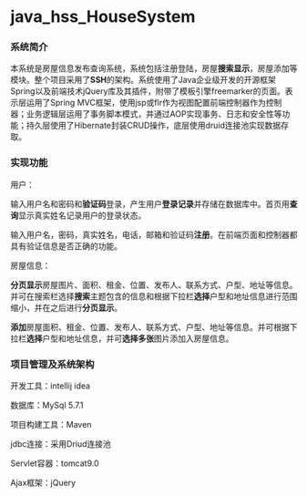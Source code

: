 # java_hss_HouseSystem
### **系统简介**

本系统是房屋信息发布查询系统，系统包括注册登陆，房屋**搜索显示**，房屋添加等模块。整个项目采用了**SSH**的架构。系统使用了Java企业级开发的开源框架Spring以及前端技术jQuery库及其插件，附带了模板引擎freemarker的页面。表示层运用了Spring MVC框架，使用jsp或flr作为视图配置前端控制器作为控制器；业务逻辑层运用了事务脚本模式，并通过AOP实现事务、日志和安全性等功能；持久层使用了Hibernate封装CRUD操作，底层使用druid连接池实现数据存取。

### 实现功能

用户：

输入用户名和密码和**验证码**登录，产生用户**登录记录**并存储在数据库中。首页用**查询**显示真实姓名记录用户的登录状态。

输入用户名，密码，真实姓名，电话，邮箱和验证码**注册**。在前端页面和控制器都具有验证信息是否正确的功能。

房屋信息：

**分页显示**房屋图片、面积、租金、位置、发布人、联系方式、户型、地址等信息。并可在搜索栏选择**搜索**主题包含的信息和根据下拉栏**选择**户型和地址信息进行范围缩小，并在之后进行**分页显示**。

**添加**房屋面积、租金、位置、发布人、联系方式、户型、地址等信息。并可根据下拉栏**选择**户型和地址信息，并可**选择多张**图片添加入房屋信息。

### 项目管理及系统架构

开发工具：intellij idea

数据库：MySql 5.7.1

项目构建工具：Maven

jdbc连接：采用Driud连接池

Servlet容器：tomcat9.0

Ajax框架：jQuery
